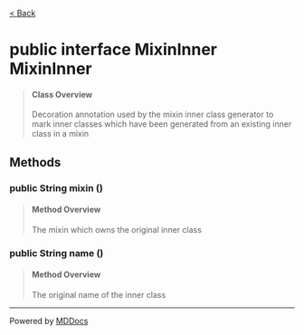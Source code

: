 [< Back](../README.md)
# public interface MixinInner MixinInner #
>#### Class Overview ####
>Decoration annotation used by the mixin inner class generator to mark inner
 classes which have been generated from an existing inner class in a mixin
## Methods ##
### public String mixin () ###
>#### Method Overview ####
>The mixin which owns the original inner class
>
### public String name () ###
>#### Method Overview ####
>The original name of the inner class
>

---
Powered by [MDDocs](https://github.com/VRCube/MDDocs)